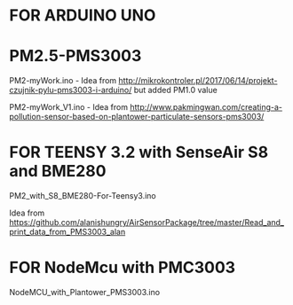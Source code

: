 # FOR ARDUINO UNO
# PM2.5-PMS3003
PM2-myWork.ino - 
Idea from http://mikrokontroler.pl/2017/06/14/projekt-czujnik-pylu-pms3003-i-arduino/ but added PM1.0 value

PM2-myWork_V1.ino -
Idea from http://www.pakmingwan.com/creating-a-pollution-sensor-based-on-plantower-particulate-sensors-pms3003/



# FOR TEENSY 3.2  with SenseAir S8 and BME280
PM2_with_S8_BME280-For-Teensy3.ino

Idea from https://github.com/alanishungry/AirSensorPackage/tree/master/Read_and_print_data_from_PMS3003_alan

# FOR NodeMcu  with PMC3003
NodeMCU_with_Plantower_PMS3003.ino
